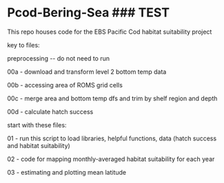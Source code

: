 # Pcod-Bering-Sea ### TEST ####

This repo houses code for the EBS Pacific Cod habitat suitability project

key to files:

preprocessing -- do not need to run

00a - download and transform level 2 bottom temp data

00b - accessing area of ROMS grid cells

00c - merge area and bottom temp dfs and trim by shelf region and depth

00d -  calculate hatch success

start with these files:

01 - run this script to load libraries, helpful functions, data (hatch success and habitat suitability)

02 - code for mapping monthly-averaged habitat suitability for each year 

03 - estimating and plotting mean latitude 
